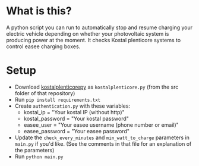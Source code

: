 # What is this?

A python script you can run to automatically stop and resume charging your electric vehicle depending on whether your photovoltaic system is producing power at the moment.
It checks Kostal plenticore systems to control easee charging boxes.

# Setup

- Download [kostalplenticorepy](https://github.com/ITTV-tools/kostalplenticorepy) as `kostalplenticore.py` (from the src folder of that repository)
- Run `pip install requirements.txt`
- Create `authentication.py` with these variables:
  - kostal_ip = "Your kostal IP (without http)"
  - kostal_password = "Your kostal password"
  - easee_user = "Your easee username (phone number or email)"
  - easee_password = "Your easee password"
- Update the `check_every_minutes` and `min_watt_to_charge` parameters in `main.py` if you'd like. (See the comments in that file for an explanation of the parameters)
- Run `python main.py`